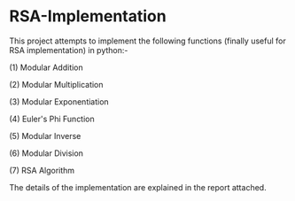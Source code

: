 # RSA-Implementation

This project attempts to implement the following functions (finally useful for RSA implementation) in python:-

(1) Modular Addition

(2) Modular Multiplication

(3) Modular Exponentiation

(4) Euler's Phi Function

(5) Modular Inverse

(6) Modular Division

(7) RSA Algorithm

The details of the implementation are explained in the report attached.
